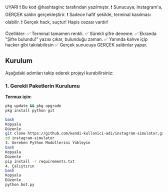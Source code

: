 UYARI 
❗ Bu kod @hashtaginc tarafından yazılmıştır.
❗ Sunucuya, Instagram'a, GERÇEK saldırı gerçekleştirir.
❗ Sadece hafif şekilde, terminal kasılması olabilir.
❗ Gerçek hack, suçtur! Hapis cezası vardır!


Özellikler:
✅ Terminal tamamen renkli.
✅ Sürekli şifre deneme.
✅ Ekranda "Şifre bulundu!" yazısı çıkar, bulunduğu zaman.
✅ Yanında kahve içip hacker gibi takılabilirsin
✅ Gerçek sunucuya GERÇEK saldırılar yapar.

## Kurulum

Aşağıdaki adımları takip ederek projeyi kurabilirsiniz:

### 1. Gerekli Paketlerin Kurulumu

**Termux için:**

```bash
pkg update && pkg upgrade
pkg install python git

bash
Kopyala
Düzenle
git clone https://github.com/kendi-kullanici-adi/instagram-simulator.git
cd instagram-simulator
3. Gereken Python Modüllerini Yükleyin
bash
Kopyala
Düzenle
pip install -r requirements.txt
4. Çalıştırın
bash
Kopyala
Düzenle
python bot.py

